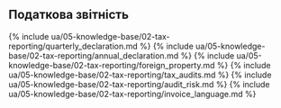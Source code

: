 ## Податкова звітність

{% include ua/05-knowledge-base/02-tax-reporting/quarterly_declaration.md %}
{% include ua/05-knowledge-base/02-tax-reporting/annual_declaration.md %}
{% include ua/05-knowledge-base/02-tax-reporting/foreign_property.md %}
{% include ua/05-knowledge-base/02-tax-reporting/tax_audits.md %}
{% include ua/05-knowledge-base/02-tax-reporting/audit_risk.md %}
{% include ua/05-knowledge-base/02-tax-reporting/invoice_language.md %}
